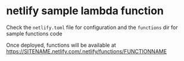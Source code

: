 # netlify sample lambda function

Check the `netlify.toml` file for configuration and the `functions` dir for sample functions code

Once deployed, functions will be available at https://SITENAME.netlify.com/.netlify/functions/FUNCTIONNAME

